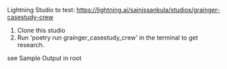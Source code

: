 Lightning Studio to test: https://lightning.ai/sainissankula/studios/grainger-casestudy-crew
1. Clone this studio 
2. Run 'poetry run grainger_casestudy_crew' in the terminal to get research.

see Sample Output in root

